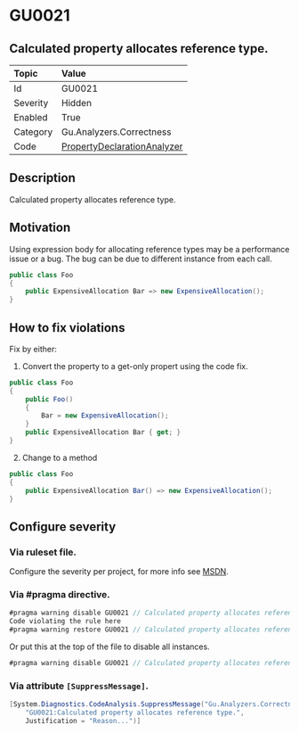# GU0021
## Calculated property allocates reference type.

| Topic    | Value
| :--      | :--
| Id       | GU0021
| Severity | Hidden
| Enabled  | True
| Category | Gu.Analyzers.Correctness
| Code     | [PropertyDeclarationAnalyzer]([PropertyDeclarationAnalyzer](https://github.com/DotNetAnalyzers/Gu.Analyzers/blob/master/Gu.Analyzers/Analyzers/PropertyDeclarationAnalyzer.cs))

## Description

Calculated property allocates reference type.

## Motivation

Using expression body for allocating reference types may be a performance issue or a bug.
The bug can be due to different instance from each call.

```C#
public class Foo
{
    public ExpensiveAllocation Bar => new ExpensiveAllocation();
}
```

## How to fix violations

Fix by either:

1) Convert the property to a get-only propert using the code fix.

```C#
public class Foo
{
    public Foo()
	{
		Bar = new ExpensiveAllocation();
	}
    public ExpensiveAllocation Bar { get; }
}
```

2) Change to a method

```C#
public class Foo
{
    public ExpensiveAllocation Bar() => new ExpensiveAllocation();
}
```

<!-- start generated config severity -->
## Configure severity

### Via ruleset file.

Configure the severity per project, for more info see [MSDN](https://msdn.microsoft.com/en-us/library/dd264949.aspx).

### Via #pragma directive.
```C#
#pragma warning disable GU0021 // Calculated property allocates reference type.
Code violating the rule here
#pragma warning restore GU0021 // Calculated property allocates reference type.
```

Or put this at the top of the file to disable all instances.
```C#
#pragma warning disable GU0021 // Calculated property allocates reference type.
```

### Via attribute `[SuppressMessage]`.

```C#
[System.Diagnostics.CodeAnalysis.SuppressMessage("Gu.Analyzers.Correctness", 
    "GU0021:Calculated property allocates reference type.", 
    Justification = "Reason...")]
```
<!-- end generated config severity -->